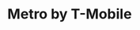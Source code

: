 ---
title: "Metro by T-Mobile"
url: /milwaukee/metro-by-t-mobile-west-north-avenue/
shop: mobile phone
---